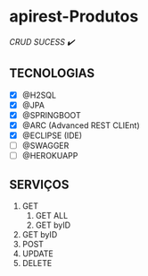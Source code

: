 # apirest-Produtos

*CRUD SUCESS :heavy_check_mark:*

## TECNOLOGIAS
- [x] @H2SQL
- [x] @JPA
- [x] @SPRINGBOOT
- [x] @ARC (Advanced REST CLIEnt)
- [x] @ECLIPSE (IDE)
- [ ] @SWAGGER
- [ ] @HEROKUAPP

## SERVIÇOS
1. GET
   1. GET ALL
   1. GET byID
1. GET byID
1. POST
1. UPDATE
1. DELETE
